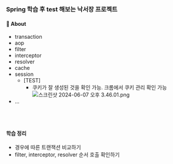 ### Spring 학습 후 test 해보는 낙서장 프로젝트

#### 📖 About
- transaction
- aop
- filter
- interceptor
- resolver
- cache
- session
  - [TEST]
    - 쿠키가 잘 생성된 것을 확인 가능. 크롬에서 쿠키 관리 확인 가능
        ![스크린샷 2024-06-07 오후 3.46.01.png](..%2F..%2F..%2F..%2F..%2Fvar%2Ffolders%2Ffc%2Fxf2qbhs928b9fdyfxb1zjx740000gn%2FT%2FTemporaryItems%2FNSIRD_screencaptureui_1iX7Zt%2F%EC%8A%A4%ED%81%AC%EB%A6%B0%EC%83%B7%202024-06-07%20%EC%98%A4%ED%9B%84%203.46.01.png)
- ...

<br><br>
#### 학습 정리
- 경우에 따른 트랜잭션 비교하기
- filter, interceptor, resolver 순서 호출 확인하기